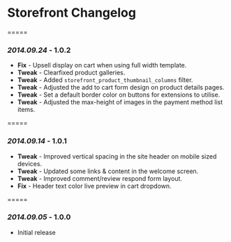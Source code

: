 # Storefront Changelog

=====

### *2014.09.24* - 1.0.2
* **Fix** - Upsell display on cart when using full width template.
* **Tweak** - Clearfixed product galleries.
* **Tweak** - Added `storefront_product_thumbnail_columns` filter.
* **Tweak** - Adjusted the add to cart form design on product details pages.
* **Tweak** - Set a default border color on buttons for extensions to utilise.
* **Tweak** - Adjusted the max-height of images in the payment method list items.

=====

### *2014.09.14* - 1.0.1
* **Tweak** - Improved vertical spacing in the site header on mobile sized devices.
* **Tweak** - Updated some links & content in the welcome screen.
* **Tweak** - Improved comment/review respond form layout.
* **Fix** - Header text color live preview in cart dropdown.

=====

### *2014.09.05* - 1.0.0
* Initial release